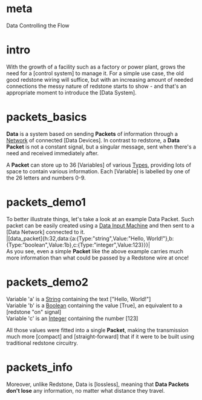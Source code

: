 # meta
Data
Controlling the Flow

# intro
With the growth of a facility such as a factory or power plant, grows the need for a [control system] to manage it.
For a simple use case, the old good redstone wiring will suffice, but with an increasing amount of needed connections the messy nature of redstone starts to show - and that's an appropriate moment to introduce the [Data System].

# packets_basics
**Data** is a system based on sending **Packets** of information through a [Network](data_wiring) of connected [Data Devices].
In contrast to redstone, a **Data Packet** is not a constant signal, but a singular message, sent when there's a need and received immediately after.

A **Packet** can store up to 36 [Variables] of various
[Types](data_types.md), providing lots of space to contain various information.
Each [Variable] is labelled by one of the 26 letters and numbers 0-9. 

# packets_demo1
To better illustrate things, let's take a look at an example Data Packet. Such packet can be easily created using a [Data Input Machine](data_input_machine.md) and then sent to a [Data Network] connected to it.  
|[data_packet]{h:32,data:{a:{Type:"string",Value:"Hello, World!"},b:{Type:"boolean",Value:1b},c:{Type:"integer",Value:123}}}|  
As you see, even a simple **Packet** like the above example carries much more information than what could be passed by a Redstone wire at once!

# packets_demo2
Variable 'a' is a [String](data_types.md#string) containing the text ["Hello, World!"]  
Variable 'b' is a [Boolean](data_types.md#boolean) containing the value [True], an equivalent to a [redstone "on" signal]  
Variable 'c' is an [Integer](data_types.md#integer) containing the number [123]

All those values were fitted into a single **Packet**, making the transmission much more [compact] and [straight-forward] that if it were to be built using traditional redstone circuitry.

# packets_info
Moreover, unlike Redstone, Data is [lossless], meaning that **Data Packets** **__don't lose__** any information, no matter what distance they travel.
